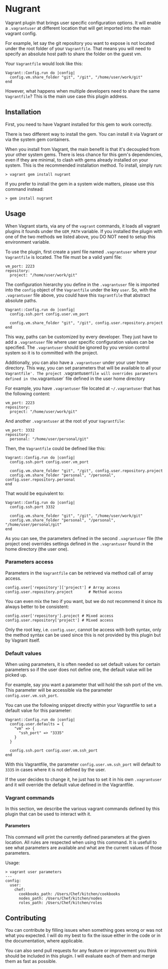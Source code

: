 # Nugrant

Vagrant plugin that brings user specific configuration
options. It will enable a `.vagrantuser` at different
location that will get imported into the main vagrant
config.

For example, let say the git repository you want to
expose is not located under the root folder of
your `Vagrantfile`. That means you will need to specify
an absolute host path to share the folder on the guest vm.

Your `Vagrantfile` would look like this:

    Vagrant::Config.run do |config|
      config.vm.share_folder "git", "/git", "/home/user/work/git"
    end

However, what happens when multiple developers
need to share the same `Vagrantfile`? This is the main
use case this plugin address.

## Installation

First, you need to have Vagrant installed for this gem
to work correctly.

There is two different way to install the gem. You can
install it via Vagrant or via the system gem containers.

When you install from Vagrant, the main benefit is that
it's decoupled from your other system gems. There is less
chance for this gem's dependencies, even if they are minimal,
to clash with gems already installed on your system. This is the
recommended installation method. To install, simply run:

    > vagrant gem install nugrant

If you prefer to install the gem in a system wide matters,
please use this command instead:

    > gem install nugrant

## Usage

When Vagrant starts, via any of the `vagrant` commands,
it loads all vagrant plugins it founds under the `GEM_PATH`
variable. If you installed the plugin with one of the two
methods we listed above, you DO NOT need to setup this
environment variable.

To use the plugin, first create a yaml file named
`.vagrantuser` where your `Vagrantfile` is located. The file
must be a valid yaml file:

    vm_port: 2223
    repository:
      project: "/home/user/work/git"

The configuration hierarchy you define in the `.vagrantuser` file
is imported into the `config` object of the `Vagrantfile`
under the key `user`. So, with the `.vagrantuser` file above, you
could have this `Vagrantfile` that abstract absolute paths.

    Vagrant::Config.run do |config|
      config.ssh.port config.user.vm_port

      config.vm.share_folder "git", "/git", config.user.repository.project
    end

This way, paths can be customized by every developer. They just
have to add a `.vagrantuser` file where user specific configuration
values can be specified. The `.vagrantuser` should be ignored by you
version control system so it is to committed with the project.

Additionally, you can also have a `.vagrantuser` under your user home
directory. This way, you can set parameters that will be
available to all your `Vagrantfile'. The project `.vagrantuser`
file will overrides parameters defined in the `.vagrantuser` file
defined in the user home directory

For example, you have `.vagrantuser` file located at `~/.vagrantuser`
that has the following content:

    vm_port: 2223
    repository:
      project: "/home/user/work/git"

And another `.vagrantuser` at the root of your `Vagrantfile`:

    vm_port: 3332
    repository:
      personal: "/home/user/personal/git"

Then, the `Vagrantfile` could be defined like this:

    Vagrant::Config.run do |config|
      config.ssh.port config.user.vm_port

      config.vm.share_folder "git", "/git", config.user.repository.project
      config.vm.share_folder "personal", "/personal", config.user.repository.personal
    end

That would be equivalent to:

    Vagrant::Config.run do |config|
      config.ssh.port 3332

      config.vm.share_folder "git", "/git", "/home/user/work/git"
      config.vm.share_folder "personal", "/personal", "/home/user/personal/git"
    end

As you can see, the parameters defined in the second `.vagrantuser` file
(the project one) overrides settings defined in the `.vagrantuser` found
in the home directory (the user one).

### Parameters access

Parameters in the `Vagrantfile` can be retrieved via method call
of array access.

    config.user['repository']['project'] # Array access
    config.user.repository.project       # Method access

You can even mix the two if you want, but we do not recommend
it since its always better to be consistent:

    config.user['repository'].project # Mixed access
    config.user.repository['project'] # Mixed access

Only the root key, i.e. `config.user`, cannot be access with
both syntax, only the method syntax can be used since this
is not provided by this plugin but by Vagrant itself.

### Default values

When using parameters, it is often needed so set default values
for certain parameters so if the user does not define one, the
default value will be picked up.

For example, say you want a parameter that will hold the ssh
port of the vm. This parameter will be accessible via the
parameter `config.user.vm.ssh_port`.

You can use the following snippet directly within your Vagrantfile
to set a default value for this parameter:

    Vagrant::Config.run do |config|
      config.user.defaults = {
        "vm" => {
          "ssh_port" => "3335"
        }
      }

      config.ssh.port config.user.vm.ssh_port
    end

With this Vagrantfile, the parameter `config.user.vm.ssh_port`
will default to `3335` in cases where it is not defined by the
user.

If the user decides to change it, he just has to set it in his
own `.vagrantuser` and it will override the default value defined
in the Vagrantfile.

### Vagrant commands

In this section, we describe the various vagrant commands defined
by this plugin that can be used to interact with it.

#### Parameters

This command will print the currently defined parameters at the
given location. All rules are respected when using this command.
It is usefull to see what parameters are available and what are
the current values of those parameters.

Usage:

    > vagrant user parameters
    ---
    config:
      user:
        chef:
          cookbooks_path: /Users/Chef/kitchen/cookbooks
          nodes_path: /Users/Chef/kitchen/nodes
          roles_path: /Users/Chef/kitchen/roles

## Contributing

You can contribute by filling issues when something goes
wrong or was not what you expected. I will do my best
to fix the issue either in the code or in the documentation,
where applicable.

You can also send pull requests for any feature or improvement
you think should be included in this plugin. I will evaluate
each of them and merge them as fast as possible.
